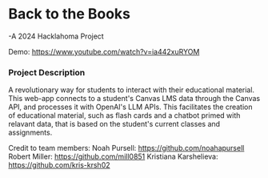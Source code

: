 # Back to the Books
-A 2024 Hacklahoma Project

Demo: https://www.youtube.com/watch?v=ia442xuRYOM

### Project Description
A revolutionary way for students to interact with their educational material. This web-app connects to a student's Canvas LMS data through the Canvas API, and processes it with OpenAI's LLM APIs. This facilitates the creation of educational material, such as flash cards and a chatbot primed with relavant data, that is based on the student's current classes and assignments.

Credit to team members:
Noah Pursell: https://github.com/noahapursell
Robert Miller: https://github.com/mill0851
Kristiana Karshelieva: https://github.com/kris-krsh02
